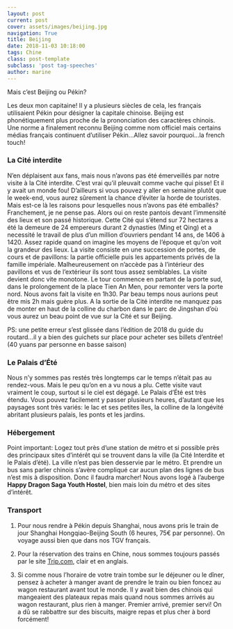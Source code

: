 ```yaml
---
layout: post
current: post
cover: assets/images/beijing.jpg
navigation: True
title: Beijing
date: 2018-11-03 10:18:00
tags: Chine
class: post-template
subclass: 'post tag-speeches'
author: marine
---
```


Mais c’est Beijing ou Pékin? 

Les deux mon capitaine! Il y a plusieurs siècles de cela, les français utilisaient Pékin pour désigner la capitale chinoise. Beijing est phonétiquement plus proche de la prononciation des caractères chinois. Une norme a finalement reconnu Beijing comme nom officiel mais certains médias français continuent d’utiliser Pékin...Allez savoir pourquoi...la french touch!

### La Cité interdite

N’en déplaisent aux fans, mais nous n’avons pas été émerveillés par notre visite à la Cité interdite. C’est vrai qu’il pleuvait comme vache qui pisse! Et il y avait un monde fou! D’ailleurs si vous pouvez y aller en semaine plutôt que le week-end, vous aurez sûrement la chance d’éviter la horde de touristes. Mais est-ce là les raisons pour lesquelles nous n’avons pas été emballés?
Franchement, je ne pense pas. Alors oui on reste pantois devant l’immensité des lieux et son passé historique. Cette Cité qui s’étend sur 72 hectares a été la demeure de 24 empereurs durant 2 dynasties (Ming et Qing) et a necessité le travail de plus d’un million d’ouvriers pendant 14 ans, de 1406 à 1420. Assez rapide quand on imagine les moyens de l’époque et qu’on voit la grandeur des lieux. La visite consiste en une succession de portes, de cours et de pavillons: la partie officielle puis les appartements privés de la famille impériale. Malheureusement on n’accède pas à l’intérieur des pavillons et vus de l’extérieur ils sont tous assez semblables. La visite devient donc vite monotone. Le tour commence en partant de la porte sud, dans le prolongement de la place Tien An Men, pour remonter vers la porte nord. Nous avons fait la visite en 1h30. Par beau temps nous aurions peut être mis 2h mais guère plus. A la sortie de la Cité interdite ne manquez pas de monter en haut de la colline du charbon dans le parc de Jingshan d’où vous aurez un beau point de vue sur la Cité et sur Beijing.  

PS: une petite erreur s’est glissée dans l’édition de 2018 du guide du routard...il y a bien des guichets sur place pour acheter ses billets d’entrée! (40 yuans par personne en basse saison)

### Le Palais d’Été

Nous n’y sommes pas restés très longtemps car le temps n’était pas au rendez-vous.
Mais le peu qu’on en a vu nous a plu. Cette visite vaut vraiment le coup, surtout si le ciel est dégagé. Le Palais d’Été est très étendu. Vous pouvez facilement y passer plusieurs heures, d’autant que les paysages sont très variés: le lac et ses petites îles, la colline de la longévité abritant plusieurs palais, les ponts et les jardins.

### Hébergement

Point important: Logez tout près d’une station de métro et si possible près des principaux sites d’intérêt qui se trouvent dans la ville (la Cité Interdite et le Palais d’été). La ville n’est pas bien desservie par le métro. Et prendre un bus sans parler chinois s’avère compliqué car aucun plan des lignes de bus n’est mis à disposition. Donc il faudra marcher!
Nous avons logé à l’auberge **Happy Dragon Saga Youth Hostel**, bien mais loin du métro et des sites d’intérêt.

### Transport

1. Pour nous rendre à Pékin depuis Shanghai, nous avons pris le train de jour Shanghai Hongqiao-Beijing South (6 heures, 75€ par personne). On voyage aussi bien que dans nos TGV français.

2. Pour la réservation des trains en Chine, nous sommes toujours passés par le site [Trip.com](https://www.trip.com), clair et en anglais.

3. Si comme nous l’horaire de votre train tombe sur le déjeuner ou le dîner, pensez à acheter à manger avant de prendre le train ou bien foncez au wagon restaurant avant tout le monde. Il y avait bien des chinois qui mangeaient des plateaux repas mais quand nous sommes arrivés au wagon restaurant, plus rien à manger. Premier arrivé, premier servi! On a dû se rabbattre sur des biscuits, maigre repas et plus cher à bord forcément!